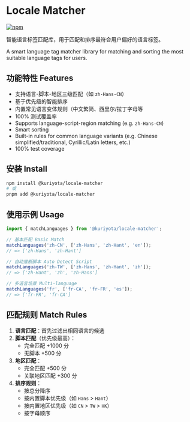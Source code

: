 # Locale Matcher

[![npm](https://img.shields.io/npm/v/@kuriyota/locale-matcher)](https://www.npmjs.com/package/@kuriyota/locale-matcher)

智能语言标签匹配库，用于匹配和排序最符合用户偏好的语言标签。

A smart language tag matcher library for matching and sorting the most suitable language tags for users.

## 功能特性 Features

- 支持语言-脚本-地区三级匹配（如 `zh-Hans-CN`）
- 基于优先级的智能排序
- 内置常见语言变体规则（中文繁简、西里尔/拉丁字母等
- 100% 测试覆盖率
- Supports language-script-region matching (e.g. `zh-Hans-CN`)
- Smart sorting
- Built-in rules for common language variants (e.g. Chinese simplified/traditional, Cyrillic/Latin letters, etc.)
- 100% test coverage


## 安装 Install

```bash
npm install @kuriyota/locale-matcher
# 或
pnpm add @kuriyota/locale-matcher
```

## 使用示例 Usage

```typescript
import { matchLanguages } from '@kuriyota/locale-matcher';

// 基本匹配 Basic Match
matchLanguages('zh-CN', ['zh-Hans', 'zh-Hant', 'en']); 
// => ['zh-Hans', 'zh-Hant']

// 自动推断脚本 Auto Detect Script
matchLanguages('zh-TW', ['zh-Hans', 'zh-Hant', 'zh']); 
// => ['zh-Hant', 'zh', 'zh-Hans']

// 多语言场景 Multi-language
matchLanguages('fr', ['fr-CA', 'fr-FR', 'es']); 
// => ['fr-FR', 'fr-CA']
```

## 匹配规则 Match Rules

1. **语言匹配**：首先过滤出相同语言的候选
2. **脚本匹配**（优先级最高）：
   - 完全匹配 +1000 分
   - 无脚本 +500 分
3. **地区匹配**：
   - 完全匹配 +500 分
   - 关联地区匹配 +300 分
4. **排序规则**：
   - 按总分降序
   - 按内置脚本优先级（如 `Hans` > `Hant`）
   - 按内置地区优先级（如 `CN` > `TW` > `HK`）
   - 按字母顺序